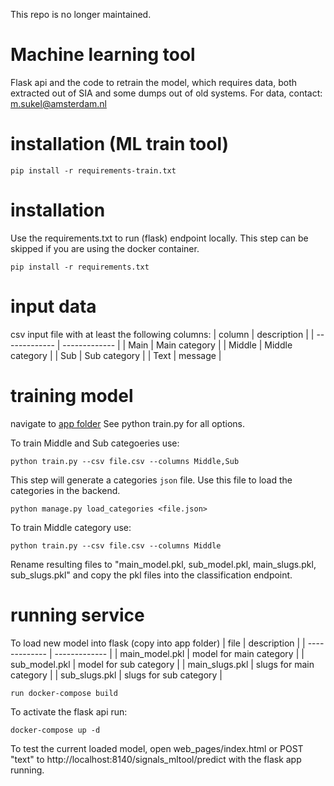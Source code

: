 This repo is no longer maintained.

# Machine learning tool

Flask api and the code to retrain the model, which requires data, both extracted out of SIA and some dumps out of old systems. For data, contact: m.sukel@amsterdam.nl

# installation (ML train tool)
```
pip install -r requirements-train.txt
```

# installation
Use the requirements.txt to run (flask) endpoint locally. This step can be skipped if you are using the docker container.
```
pip install -r requirements.txt
```

# input data

csv input file with at least the following columns:
| column  | description |
| ------------- | ------------- |
| Main  | Main category  |
| Middle  | Middle category  |
| Sub  | Sub category  |
| Text  | message  |


# training model
navigate to [app folder](https://github.com/Signalen/classification-endpoint/tree/master/app)
See python train.py for all options. 

To train Middle and Sub categoeries use:
```
python train.py --csv file.csv --columns Middle,Sub
```
This step will generate a categories `json` file. Use this file to load the categories in the backend.
```
python manage.py load_categories <file.json>
```

To train Middle category use:
```
python train.py --csv file.csv --columns Middle
```

Rename resulting files to "main_model.pkl, sub_model.pkl, main_slugs.pkl, sub_slugs.pkl" and copy the pkl files into the classification endpoint.

# running service

To load new model into flask (copy into app folder)
| file  | description |
| ------------- | ------------- |
| main_model.pkl  | model for main category |
| sub_model.pkl  | model for sub category |
| main_slugs.pkl | slugs for main category |
| sub_slugs.pkl | slugs for sub category  |

```
run docker-compose build
```

To activate the flask api run:
```
docker-compose up -d
```

To test the current loaded model, open web_pages/index.html or POST "text" to http://localhost:8140/signals_mltool/predict with the flask app running.
